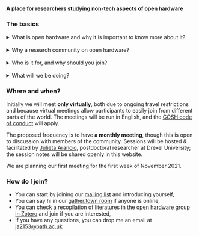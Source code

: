 #### A place for researchers studying non-tech aspects of open hardware


### The basics

<details>
 <summary>What is open hardware and why it is important to know more about it?</summary>

 Open Hardware, or the practice of openly sharing designs, instructions, and manufacturing files for objects and devices, is gaining momentum worldwide. Researchers and developers around the world are producing openly licensed hardware in a diversity of disciplines; academic production of open hardware has dramatically increased in the last 5 years. Open hardware for science is emerging as a young but promising field, supported by transnational networks, dedicated peer-reviewed publication venues, and forthcoming policy recommendations. 

Although the number of research projects and available academic literature in open hardware is growing, research on the non-technical aspects of the practice is still scarce. Grassroots communities like the Gathering for Open Science Hardware acknowledge this gap, highlighting the need for a collaborative research agenda that includes the multiple and diverse aspects of open hardware practice. 

From a wide diversity of settings, scales and mindsets, researchers around the world are contributing to advance various aspects of research on open hardware. Some of the areas explored by early work comprise the study of collaboration dynamics in open hardware projects, analysis of documentation quality and use of licenses, business models in contrast with open-source software, and documentation of experiences with open hardware in citizen science. More recently, a stream of literature addresses policy recommendations for institutions, science funders and governments at the national level.  

Studies on the “meta” of open hardware can be found in the crossroads of multiple disciplines: design science, human-computer interaction (HCI), open innovation, pedagogical research, science and technology studies (STS). Research is done in academic settings but also carried out by non-profits; the diversity of approaches, however, has not yet accumulated into a coherent body of knowledge. 
</details>

<br>

<details>
  <summary>Why a research community on open hardware?</summary>

Sustaining an open, collaborative community of researchers on the topic would provide a much-needed forum for discussing the foundational aspects of open hardware as a field of study. Discussions amongst researchers would shed light over common and divergent framings and methods in the field, while facilitating the exchange of lessons learned. 

Becoming a reference community for meta-research on open hardware can also contribute to increasing the impact of ongoing work. Connections with communities of practitioners can better inform research leading to more useful results; policy efforts usually demand evidence-based insights. 

The various disciplines, backgrounds and approaches converging in the study of open hardware constitute an opportunity to shape the field towards the future. It is a chance to intentionally create a space for researchers anywhere in the world, and from a diversity of backgrounds, to share their work and ideas for the field. 
</details>

<br>

<details>
  <summary>Who is it for, and why should you join?</summary>

The group is open to researchers both inside and outside academia (independents, working at non-profits, community-based) in any part of the world, studying aspects of open hardware practice that do not fall into development, testing or maintenance of open hardware. The scope is wide: you may be working on protocols, standards, studying participation or collaboration, business models, educational aspects, policy. If you are in doubt, just ask :)

Research networking has been recognized as a positive activity that enables shared learning, new research opportunities, establishing new research projects, joint applications for funds, increased visibility and impact of work, among others. One of the first conversations we will have will deal with the expectations of researchers joining the community, and how can we work together to achieve them.  
</details>

<br>

<details>
  <summary>What will we be doing?</summary>

This is another question to explore collaboratively, based on ongoing work of members of the community. Some tentative lines of work include: 

- mapping available research and detecting vacancy areas,  
- connecting ongoing research with practitioners and policy makers in our networks,  
- presenting our work so we can learn from each other,  
- applying for funds for meta research on open hardware,  
- publishing a collection of articles at the Journal of Open Hardware 
- any other one we come up with.
</details>

### Where and when?  

Initially we will meet **only virtually**, both due to ongoing travel restrictions and because virtual meetings allow participants to easily join from different parts of the world. The meetings will be run in English, and the [GOSH code of conduct](https://openhardware.science/gosh-2017/gosh-code-of-conduct/) will apply.  

The proposed frequency is to have **a monthly meeting**, though this is open to discussion with members of the community. Sessions will be hosted & facilitated by [Julieta Arancio](https://drexel.edu/coas/faculty-research/faculty-directory/postdocs/arancio-julieta/), postdoctoral researcher at Drexel University; the session notes will be shared openly in this website.

We are planning our first meeting for the first week of November 2021.

### How do I join?

- You can start by joining our [mailing list](https://lists.bath.ac.uk/sympa/info/oh-research) and introducing yourself,
- You can say hi in our [gather.town room](https://gather.town/invite?token=bBOuxI3YV4jalgIP4gbrDlz6FNrv_AGO) if anyone is online,
- You can check a recopilation of literatures in the [open hardware group in Zotero](https://www.zotero.org/groups/2312397/open_hardware) and join if you are interested,
- If you have any questions, you can drop me an email at ja2153@bath.ac.uk
